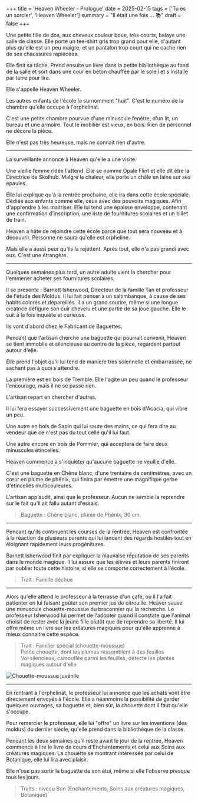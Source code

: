 +++
title = 'Heaven Wheeler - Prologue'
date = 2025-02-15
tags = ['Tu es un sorcier', 'Heaven Wheeler']
summary = "Il était une fois ... :books:"
draft = false
+++

Une petite fille de dos, aux cheveux couleur boue, très courts, balaye une salle de classe. Elle porte un tee-shirt gris trop grand pour elle, d'autant plus qu'elle est un peu maigre, et un pantalon trop court qui ne cache rien de ses chaussures rapiécées.

Elle finit sa tâche. Prend ensuite un livre dans la petite bibliothèque au fond de la salle et sort dans une cour en béton chauffée par le soleil et s'installe par terre pour lire.

Elle s'appelle Heaven Wheeler.

Les autres enfants de l'école la surnomment "huit". C'est le numéro de la chambre qu'elle occupe à l'orphelinat.

C'est une petite chambre pourvue d'une minuscule fenêtre, d'un lit, un bureau et une armoire. Tout le mobilier est vieux, en bois. Rien de personnel ne décore la pièce.

Elle n'est pas très heureuse, mais ne connait rien d'autre.

----

La surveillante annonce à Heaven qu'elle a une visite.

Une vieille femme ridée l'attend. Elle se nomme Opale Flint et elle dit être la Directrice de Skolhub. Malgré la chaleur, elle porte un châle en laine sur ses épaules.

Elle lui explique qu'à la rentrée prochaine, elle ira dans cette école spéciale. Dédiée aux enfants comme elle, ceux avec des pouvoirs magiques. Afin d'apprendre à les maitriser. Elle lui tend une épaisse enveloppe, contenant une confirmation d'inscription, une liste de fournitures scolaires et un billet de train.

Heaven a hâte de rejoindre cette école parce que tout sera nouveau et à découvrir. Personne ne saura qu'elle est orpheline.

Mais elle a aussi peur qu'ils la rejettent. Après tout, elle n'a pas grandi avec eux. C'est une étrangère.

----

Quelques semaines plus tard, un autre adulte vient la chercher pour l'emmener acheter ses fournitures scolaires.

Il se présente : Barnett Isherwood, Directeur de la famille Tan et professeur de l'étude des Moldus. Il lui fait penser à un saltimbanque, à cause de ses habits colorés et dépareillés. Il a un grand sourire, même si une longue cicatrice défigure son cuir chevelu et une partie de sa joue gauche. Elle le suit à la fois inquiète et curieuse. 

Ils vont d'abord chez le Fabricant de Baguettes.

Pendant que l'artisan cherche une baguette qui pourrait convenir, Heaven se tient immobile et silencieuse au centre de la pièce, regardant partout autour d'elle.

Elle prend l'objet qu'il lui tend de manière très solennelle et embarrassée, ne sachant pas à quoi s'attendre.

La première est en bois de Tremble. Elle l'agite un peu quand le professeur l'encourage, mais il ne se passe rien.

L'artisan repart en chercher d'autres.

Il lui fera essayer successivement une baguette en bois d'Acacia, qui vibre un peu.

Une autre en bois de Sapin qui lui saute des mains, ce qui fera dire au vendeur que ce n'est pas du tout celle qu'il lui faut.

Une autre encore en bois de Pommier, qui acceptera de faire deux minuscules étincelles.

Heaven commence à s'inquiéter qu'aucune baguette ne veuille d'elle.

C'est une baguette en Chêne blanc, d'une trentaine de centimètres, avec un cœur en plume de phénix, qui finira par émettre une magnifique gerbe d'étincelles multicouleures.

L'artisan applaudit, ainsi que le professeur. Aucun ne semble la reprendre sur le fait qu'il ait fallu autant d'essais.

> Baguette : Chêne blanc, plume de Phénix, 30 cm.

----

Pendant qu'ils continuent les courses de la rentrée, Heaven est confrontée à la réaction de plusieurs parents qui lui lancent des regards hostiles tout en éloignant rapidement leurs progénitures.

Barnett Isherwood finit par expliquer la mauvaise réputation de ses parents dans le monde magique. Il lui assure que les élèves et leurs parents finiront par oublier toute cette histoire, si elle se comporte correctement à l'école.

> Trait : Famille déchue

----

Alors qu'elle attend le professeur à la terrasse d'un café, où il l'a fait patienter en lui faisant goûter son premier jus de citrouille. Heaver sauve une minuscule chouette-moussue du braconnier qui la recherche. Le professeur Isherwood lui permet de l'adopter quand il constate que l'animal choisit de rester avec la jeune fille plutôt que de reprendre sa liberté. Il lui offre même un livre sur les créatures magiques pour qu'elle apprenne à mieux connaitre cette espèce.

> Trait : Familier spécial (chouette-moussue)  
> Petite chouette, dont les plumes ressemblent à des feuilles  
> Vol silencieux, camouflée parmi les feuilles, détecte les plantes magiques autour d'elle  

![Chouette-moussue juvénile](/blog-cabane-jdr/images/heaven-wheeler/feuille-au-vent_jeune.jpg#center)

----

En rentrant à l'orphelinat, le professeur lui annonce que les achats vont être directement envoyés à l'école. Elle a néanmoins la possibilité de garder quelques ouvrages, sa baguette et, bien sûr, la chouette dont il faut qu'elle s'occupe.

Pour remercier le professeur, elle lui "offre" un livre sur les inventions (des moldus) du dernier siècle, qu'elle prend dans la bibliothèque de la classe.

Pendant les deux semaines qu’il reste avant le jour de la rentrée, Heaven commence à lire le livre de cours d'Enchantements et celui aux Soins aux créatures magiques. La chouette se montrant intéressée par celui de Botanique, elle lui lira avec plaisir.

Elle n'ose pas sortir la baguette de son étui, même si elle l'observe presque tous les jours.

> Traits : niveau Bon (Enchantements, Soins aux créatures magiques, Botanique)
